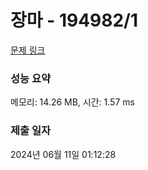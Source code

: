 # 장마 - 194982/1 

[문제 링크](https://level.goorm.io/exam/194982/%EC%9E%A5%EB%A7%88/quiz/1) 

### 성능 요약

메모리: 14.26 MB, 시간: 1.57 ms

### 제출 일자

2024년 06월 11일 01:12:28

